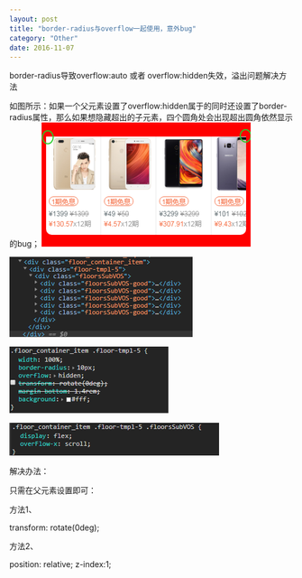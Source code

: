 ```yaml
---
layout: post
title: "border-radius与overflow一起使用，意外bug"
category: "Other"
date: 2016-11-07
---
```


border-radius导致overflow:auto 或者 overflow:hidden失效，溢出问题解决方法


如图所示：如果一个父元素设置了overflow:hidden属于的同时还设置了border-radius属性，那么如果想隐藏超出的子元素，四个圆角处会出现超出圆角依然显示的bug；
![alt 2019-06-20-elImg](/assets/images/css/2019-06-20-elImg.png "2019-06-20-elImg")

![alt 2019-06-20-el](/assets/images/css/2019-06-20-el.png "2019-06-20-el")

![alt 2019-06-20-tmpl5](/assets/images/css/2019-06-20-tmpl5.png "2019-06-20-tmpl5")

![alt 2019-06-20-subvos](/assets/images/css/2019-06-20-subvos.png "2019-06-20-subvos")

解决办法：

只需在父元素设置即可：

方法1、

  transform: rotate(0deg);

方法2、

  position: relative; z-index:1;
